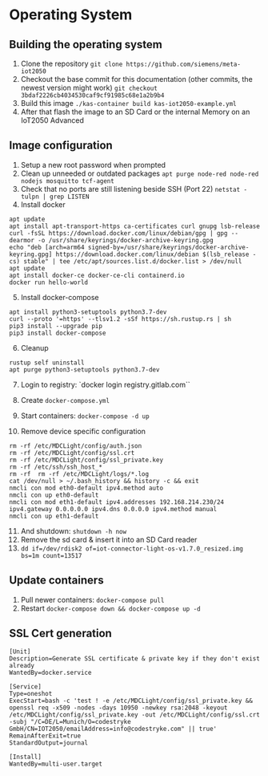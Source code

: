 # Operating System

## Building the operating system

1. Clone the repository `git clone https://github.com/siemens/meta-iot2050`
2. Checkout the base commit for this documentation (other commits, the newest version might work) `git checkout 3bdaf2226cb4034530caf9cf91985c68e1a2b9b4`
3. Build this image `./kas-container build kas-iot2050-example.yml`
4. After that flash the image to an SD Card or the internal Memory on an IoT2050 Advanced

## Image configuration

1. Setup a new root password when prompted
2. Clean up unneeded or outdated packages `apt purge node-red node-red nodejs mosquitto tcf-agent`
3. Check that no ports are still listening beside SSH (Port 22) `netstat -tulpn | grep LISTEN`
4. Install docker

```
apt update
apt install apt-transport-https ca-certificates curl gnupg lsb-release
curl -fsSL https://download.docker.com/linux/debian/gpg | gpg --dearmor -o /usr/share/keyrings/docker-archive-keyring.gpg
echo "deb [arch=arm64 signed-by=/usr/share/keyrings/docker-archive-keyring.gpg] https://download.docker.com/linux/debian $(lsb_release -cs) stable" | tee /etc/apt/sources.list.d/docker.list > /dev/null
apt update
apt install docker-ce docker-ce-cli containerd.io
docker run hello-world
```

5. Install docker-compose

```
apt install python3-setuptools python3.7-dev
curl --proto '=https' --tlsv1.2 -sSf https://sh.rustup.rs | sh
pip3 install --upgrade pip
pip3 install docker-compose
```

6. Cleanup

```
rustup self uninstall
apt purge python3-setuptools python3.7-dev
```

7. Login to registry: `docker login registry.gitlab.com``
8. Create `docker-compose.yml`
9. Start containers: `docker-compose -d up`

10. Remove device specific configuration

```
rm -rf /etc/MDCLight/config/auth.json
rm -rf /etc/MDCLight/config/ssl.crt
rm -rf /etc/MDCLight/config/ssl_private.key
rm -rf /etc/ssh/ssh_host_*
rm -rf  rm -rf /etc/MDCLight/logs/*.log
cat /dev/null > ~/.bash_history && history -c && exit
nmcli con mod eth0-default ipv4.method auto
nmcli con up eth0-default
nmcli con mod eth1-default ipv4.addresses 192.168.214.230/24 ipv4.gateway 0.0.0.0.0 ipv4.dns 0.0.0.0 ipv4.method manual
nmcli con up eth1-default
```

11. And shutdown: `shutdown -h now`
12. Remove the sd card & insert it into an SD Card reader
13. `dd if=/dev/rdisk2 of=iot-connector-light-os-v1.7.0_resized.img bs=1m count=13517`

## Update containers

1. Pull newer containers: `docker-compose pull`
2. Restart `docker-compose down && docker-compose up -d`

## SSL Cert generation

```
[Unit]
Description=Generate SSL certificate & private key if they don't exist already
WantedBy=docker.service

[Service]
Type=oneshot
ExecStart=bash -c 'test ! -e /etc/MDCLight/config/ssl_private.key && openssl req -x509 -nodes -days 10950 -newkey rsa:2048 -keyout /etc/MDCLight/config/ssl_private.key -out /etc/MDCLight/config/ssl.crt -subj "/C=DE/L=Munich/O=codestryke GmbH/CN=IOT2050/emailAddress=info@codestryke.com" || true'
RemainAfterExit=true
StandardOutput=journal

[Install]
WantedBy=multi-user.target
```
